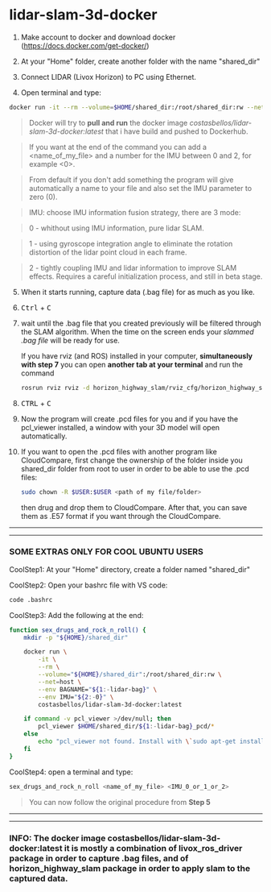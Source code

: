 # lidar-slam-3d-docker

1. Make account to docker and download docker (https://docs.docker.com/get-docker/)

1. At your "Home" folder, create another folder with the name "shared_dir"

1. Connect LIDAR (Livox Horizon) to PC using Ethernet.

1. Open terminal and type:
```sh
docker run -it --rm --volume=$HOME/shared_dir:/root/shared_dir:rw --net=host costasbellos/lidar-slam-3d-docker:latest
```

> Docker will try to **pull and run** the docker image *costasbellos/lidar-slam-3d-docker:latest* that i have build and pushed to Dockerhub.

> If you want at the end of the command you can add a <name_of_my_file> and a number for the IMU between 0 and 2, for example <0>. 

> From default if you don't add something the program will give automatically a name to your file and also set the IMU parameter to zero (0).

> IMU: choose IMU information fusion strategy, there are 3 mode:

> 0 - whithout using IMU information, pure lidar SLAM.

> 1 - using gyroscope integration angle to eliminate the rotation distortion of the lidar point cloud in each frame.

> 2 - tightly coupling IMU and lidar information to improve SLAM effects. Requires a careful initialization process, and still in beta stage.


5. When it starts running, capture data (.bag file) for as much as you like.

1. <kbd>Ctrl</kbd> + <kbd>C</kbd>
   
1. wait until the .bag file that you created previously will be filtered through the SLAM algorithm. When the time on the screen ends your *slammed .bag file* will be ready for use.
   
   If you have rviz (and ROS) installed in your computer, **simultaneously with step 7** you can open **another tab at your terminal** and run the command 
   ```sh
   rosrun rviz rviz -d horizon_highway_slam/rviz_cfg/horizon_highway_slam.rviz
   ```

   
2. <kbd>CTRL</kbd> + <kbd>C</kbd>
   
3. Now the program will create .pcd files for you and  if you have the pcl_viewer installed, a window with your 3D model will open automatically.

4. If you want to open the .pcd files with another program like CloudCompare, first change the ownership of the folder inside you shared_dir folder from root to user in order to be able to use the .pcd files:
   ```sh
   sudo chown -R $USER:$USER <path of my file/folder>
   ```
    then drug and drop them to CloudCompare. After that, you can save them as .E57 format if you want through the CloudCompare.

-----------------------------------------------------
----------------------------------------------------------------------------------------------------------


### **SOME EXTRAS ONLY FOR COOL UBUNTU USERS**
CoolStep1: At your "Home" directory, create a folder named "shared_dir"

CoolStep2: Open your bashrc file with VS code:
```sh
code .bashrc
```
CoolStep3: Add the following at the end:

```sh
function sex_drugs_and_rock_n_roll() {
    mkdir -p "${HOME}/shared_dir"

    docker run \
        -it \
        --rm \
        --volume="${HOME}/shared_dir":/root/shared_dir:rw \
        --net=host \
        --env BAGNAME="${1:-lidar-bag}" \
        --env IMU="${2:-0}" \
        costasbellos/lidar-slam-3d-docker:latest

    if command -v pcl_viewer >/dev/null; then
        pcl_viewer $HOME/shared_dir/${1:-lidar-bag}_pcd/*
    else
        echo "pcl_viewer not found. Install with \`sudo apt-get install pcl-tools\`."
    fi
}
```

CoolStep4: open a terminal and type:
```sh
sex_drugs_and_rock_n_roll <name_of_my_file> <IMU_0_or_1_or_2>
```

>You can now follow the original procedure from **Step 5**
-------------------------------------------------
-------------------------------------------------
### **INFO**: The docker image **costasbellos/lidar-slam-3d-docker:latest** it is mostly a combination of **livox_ros_driver** package in order to capture .bag files, and of **horizon_highway_slam** package in order to apply slam to the captured data. ###